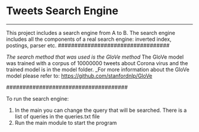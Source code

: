 # Tweets Search Engine
*******************************
This project includes a search engine from A to B.
The search engine includes all the components of a real search engine: inverted index, postings, parser etc.
##################################

_The search method that was used is the GloVe method_ 
The GloVe model was trained with a corpus of 10000000 tweets about Corona virus and the trained model is in the model folder.
_For more information about the GloVe model please refer to: https://github.com/stanfordnlp/GloVe

#####################################

To run the search engine:
  1) In the main you can change the query that will be searched. There is a list of queries in the queries.txt file
  2) Run the main module to start the program
